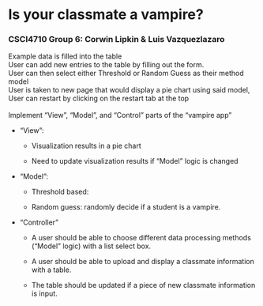 # Is your classmate a vampire?
<h3> CSCI4710 Group 6: Corwin Lipkin & Luis Vazquezlazaro </h3>

Example data is filled into the table
<br>
User can add new entries to the table by filling out the form.
<br>
User can then select either Threshold or Random Guess as their method model
<br>
User is taken to new page that would display a pie chart using said model,
User can restart by clicking on the restart tab at the top
<br>
<br>
Implement “View”, “Model”, and “Control” parts of the “vampire app”
<br>
* “View”:

  * Visualization results in a pie chart 
  
  * Need to update visualization results if “Model” logic is changed

* “Model”:

  * Threshold based:

  * Random guess: randomly decide if a student is a vampire.


* “Controller”

  * A user should be able to choose different data processing methods (“Model” logic) with a list select box. 

  * A user should be able to upload and display a classmate information with a table.

  * The table should be updated if a piece of new classmate information is input. 
